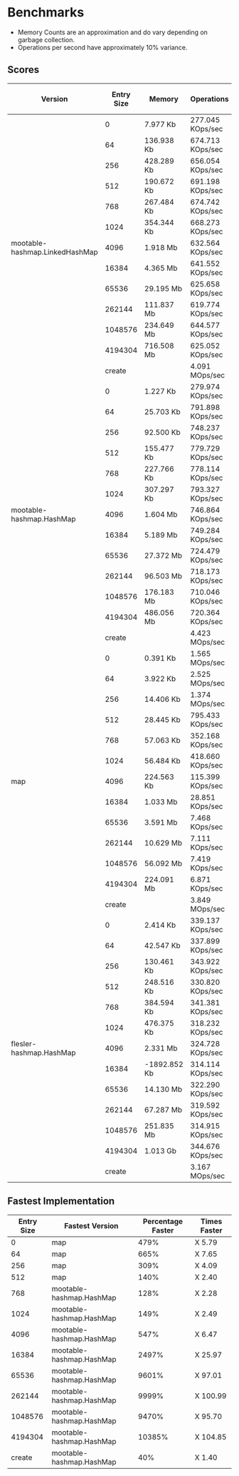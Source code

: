 # Benchmarks 

- Memory Counts are an approximation and do vary depending on garbage collection.
- Operations per second have approximately 10% variance.

## Scores

<table>
<thead><tr><th>Version</th><th>Entry Size</th><th>Memory</th><th>Operations</th><th>Memory Raw</th><th>Operations Raw</th><th>Fastest / Slowest</th></tr></thead>
<tbody>
<tr><td rowspan="13">mootable-hashmap.LinkedHashMap</td><td>0</td><td>7.977 Kb</td><td>277.045 KOps/sec</td><td>8168</td><td>283694</td><td>slowest</td></tr><tr><td>64</td><td>136.938 Kb</td><td>674.713 KOps/sec</td><td>140224</td><td>690906</td><td></td></tr><tr><td>256</td><td>428.289 Kb</td><td>656.054 KOps/sec</td><td>438568</td><td>671800</td><td></td></tr><tr><td>512</td><td>190.672 Kb</td><td>691.198 KOps/sec</td><td>195248</td><td>707787</td><td></td></tr><tr><td>768</td><td>267.484 Kb</td><td>674.742 KOps/sec</td><td>273904</td><td>690936</td><td></td></tr><tr><td>1024</td><td>354.344 Kb</td><td>668.273 KOps/sec</td><td>362848</td><td>684312</td><td></td></tr><tr><td>4096</td><td>1.918 Mb</td><td>632.564 KOps/sec</td><td>2010936</td><td>647746</td><td></td></tr><tr><td>16384</td><td>4.365 Mb</td><td>641.552 KOps/sec</td><td>4577080</td><td>656949</td><td></td></tr><tr><td>65536</td><td>29.195 Mb</td><td>625.658 KOps/sec</td><td>30613480</td><td>640673</td><td></td></tr><tr><td>262144</td><td>111.837 Mb</td><td>619.774 KOps/sec</td><td>117269120</td><td>634649</td><td></td></tr><tr><td>1048576</td><td>234.649 Mb</td><td>644.577 KOps/sec</td><td>246047544</td><td>660047</td><td></td></tr><tr><td>4194304</td><td>716.508 Mb</td><td>625.052 KOps/sec</td><td>751312728</td><td>640054</td><td></td></tr><tr><td>create</td><td></td><td>4.091 MOps/sec</td><td></td><td>4289398</td><td></td></tr>
<tr><td rowspan="13">mootable-hashmap.HashMap</td><td>0</td><td>1.227 Kb</td><td>279.974 KOps/sec</td><td>1256</td><td>286693</td><td></td></tr><tr><td>64</td><td>25.703 Kb</td><td>791.898 KOps/sec</td><td>26320</td><td>810904</td><td></td></tr><tr><td>256</td><td>92.500 Kb</td><td>748.237 KOps/sec</td><td>94720</td><td>766195</td><td></td></tr><tr><td>512</td><td>155.477 Kb</td><td>779.729 KOps/sec</td><td>159208</td><td>798442</td><td></td></tr><tr><td>768</td><td>227.766 Kb</td><td>778.114 KOps/sec</td><td>233232</td><td>796788</td><td>fastest</td></tr><tr><td>1024</td><td>307.297 Kb</td><td>793.327 KOps/sec</td><td>314672</td><td>812367</td><td>fastest</td></tr><tr><td>4096</td><td>1.604 Mb</td><td>746.864 KOps/sec</td><td>1682008</td><td>764789</td><td>fastest</td></tr><tr><td>16384</td><td>5.189 Mb</td><td>749.284 KOps/sec</td><td>5441040</td><td>767267</td><td>fastest</td></tr><tr><td>65536</td><td>27.372 Mb</td><td>724.479 KOps/sec</td><td>28701272</td><td>741866</td><td>fastest</td></tr><tr><td>262144</td><td>96.503 Mb</td><td>718.173 KOps/sec</td><td>101191184</td><td>735409</td><td>fastest</td></tr><tr><td>1048576</td><td>176.183 Mb</td><td>710.046 KOps/sec</td><td>184741776</td><td>727087</td><td>fastest</td></tr><tr><td>4194304</td><td>486.056 Mb</td><td>720.364 KOps/sec</td><td>509666912</td><td>737652</td><td>fastest</td></tr><tr><td>create</td><td></td><td>4.423 MOps/sec</td><td></td><td>4637868</td><td>fastest</td></tr>
<tr><td rowspan="13">map</td><td>0</td><td>0.391 Kb</td><td>1.565 MOps/sec</td><td>400</td><td>1641428</td><td>fastest</td></tr><tr><td>64</td><td>3.922 Kb</td><td>2.525 MOps/sec</td><td>4016</td><td>2647615</td><td>fastest</td></tr><tr><td>256</td><td>14.406 Kb</td><td>1.374 MOps/sec</td><td>14752</td><td>1440451</td><td>fastest</td></tr><tr><td>512</td><td>28.445 Kb</td><td>795.433 KOps/sec</td><td>29128</td><td>814523</td><td>fastest</td></tr><tr><td>768</td><td>57.063 Kb</td><td>352.168 KOps/sec</td><td>58432</td><td>360620</td><td></td></tr><tr><td>1024</td><td>56.484 Kb</td><td>418.660 KOps/sec</td><td>57840</td><td>428708</td><td></td></tr><tr><td>4096</td><td>224.563 Kb</td><td>115.399 KOps/sec</td><td>229952</td><td>118168</td><td>slowest</td></tr><tr><td>16384</td><td>1.033 Mb</td><td>28.851 KOps/sec</td><td>1083080</td><td>29544</td><td>slowest</td></tr><tr><td>65536</td><td>3.591 Mb</td><td>7.468 KOps/sec</td><td>3765248</td><td>7647</td><td>slowest</td></tr><tr><td>262144</td><td>10.629 Mb</td><td>7.111 KOps/sec</td><td>11145480</td><td>7282</td><td>slowest</td></tr><tr><td>1048576</td><td>56.092 Mb</td><td>7.419 KOps/sec</td><td>58816824</td><td>7597</td><td>slowest</td></tr><tr><td>4194304</td><td>224.091 Mb</td><td>6.871 KOps/sec</td><td>234976704</td><td>7036</td><td>slowest</td></tr><tr><td>create</td><td></td><td>3.849 MOps/sec</td><td></td><td>4036339</td><td></td></tr>
<tr><td rowspan="13">flesler-hashmap.HashMap</td><td>0</td><td>2.414 Kb</td><td>339.137 KOps/sec</td><td>2472</td><td>347276</td><td></td></tr><tr><td>64</td><td>42.547 Kb</td><td>337.899 KOps/sec</td><td>43568</td><td>346008</td><td>slowest</td></tr><tr><td>256</td><td>130.461 Kb</td><td>343.922 KOps/sec</td><td>133592</td><td>352176</td><td>slowest</td></tr><tr><td>512</td><td>248.516 Kb</td><td>330.820 KOps/sec</td><td>254480</td><td>338759</td><td>slowest</td></tr><tr><td>768</td><td>384.594 Kb</td><td>341.381 KOps/sec</td><td>393824</td><td>349574</td><td>slowest</td></tr><tr><td>1024</td><td>476.375 Kb</td><td>318.232 KOps/sec</td><td>487808</td><td>325870</td><td>slowest</td></tr><tr><td>4096</td><td>2.331 Mb</td><td>324.728 KOps/sec</td><td>2444176</td><td>332521</td><td></td></tr><tr><td>16384</td><td>-1892.852 Kb</td><td>314.114 KOps/sec</td><td>-1938280</td><td>321653</td><td></td></tr><tr><td>65536</td><td>14.130 Mb</td><td>322.290 KOps/sec</td><td>14816712</td><td>330025</td><td></td></tr><tr><td>262144</td><td>67.287 Mb</td><td>319.592 KOps/sec</td><td>70555792</td><td>327262</td><td></td></tr><tr><td>1048576</td><td>251.835 Mb</td><td>314.915 KOps/sec</td><td>264068400</td><td>322473</td><td></td></tr><tr><td>4194304</td><td>1.013 Gb</td><td>344.676 KOps/sec</td><td>1088131232</td><td>352948</td><td></td></tr><tr><td>create</td><td></td><td>3.167 MOps/sec</td><td></td><td>3320344</td><td>slowest</td></tr>
</tbody>
</table>

## Fastest Implementation

<table>
<thead><tr><th>Entry Size</th><th>Fastest Version</th><th>Percentage Faster</th><th>Times Faster</th></tr></thead>
<tbody>
<tr><td>0</td><td>map</td><td>479%</td><td>X 5.79</td></tr><tr><td>64</td><td>map</td><td>665%</td><td>X 7.65</td></tr><tr><td>256</td><td>map</td><td>309%</td><td>X 4.09</td></tr><tr><td>512</td><td>map</td><td>140%</td><td>X 2.40</td></tr><tr><td>768</td><td>mootable-hashmap.HashMap</td><td>128%</td><td>X 2.28</td></tr><tr><td>1024</td><td>mootable-hashmap.HashMap</td><td>149%</td><td>X 2.49</td></tr><tr><td>4096</td><td>mootable-hashmap.HashMap</td><td>547%</td><td>X 6.47</td></tr><tr><td>16384</td><td>mootable-hashmap.HashMap</td><td>2497%</td><td>X 25.97</td></tr><tr><td>65536</td><td>mootable-hashmap.HashMap</td><td>9601%</td><td>X 97.01</td></tr><tr><td>262144</td><td>mootable-hashmap.HashMap</td><td>9999%</td><td>X 100.99</td></tr><tr><td>1048576</td><td>mootable-hashmap.HashMap</td><td>9470%</td><td>X 95.70</td></tr><tr><td>4194304</td><td>mootable-hashmap.HashMap</td><td>10385%</td><td>X 104.85</td></tr><tr><td>create</td><td>mootable-hashmap.HashMap</td><td>40%</td><td>X 1.40</td></tr></tbody>
</table>
